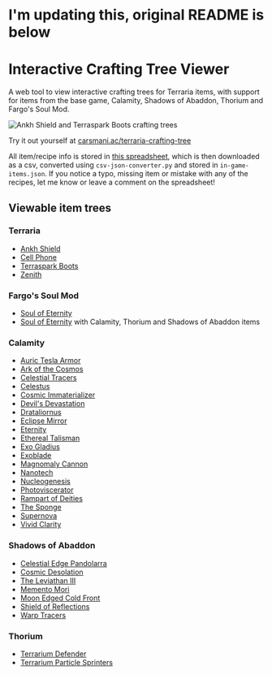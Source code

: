 # I'm updating this, original README is below
# Interactive Crafting Tree Viewer

A web tool to view interactive crafting trees for Terraria items, with support for items from the base game, Calamity, Shadows of Abaddon, Thorium and Fargo's Soul Mod.

![Ankh Shield and Terraspark Boots crafting trees](https://i.imgur.com/teAoY1e.jpeg)

Try it out yourself at [carsmani.ac/terraria-crafting-tree](https://carsmani.ac/terraria-crafting-tree/)

All item/recipe info is stored in [this spreadsheet](https://docs.google.com/spreadsheets/d/1FiOxJA6pddiJBczLjyJC18MeN1E6jUv0p07iz6CuVzA/edit?usp=sharing), which is then downloaded as a csv, converted using `csv-json-converter.py` and stored in `in-game-items.json`. If you notice a typo, missing item or mistake with any of the recipes, let me know or leave a comment on the spreadsheet!

## Viewable item trees

### Terraria

- [Ankh Shield](https://terraria.fandom.com/wiki/Ankh_Shield)
- [Cell Phone](https://terraria.fandom.com/wiki/Cell_Phone)
- [Terraspark Boots](https://terraria.fandom.com/wiki/Terraspark_Boots)
- [Zenith](https://terraria.fandom.com/wiki/Zenith)

### Fargo's Soul Mod

- [Soul of Eternity](https://terrariamods.fandom.com/wiki/Fargo's_Mod/Soul_of_Eternity)
- [Soul of Eternity](https://terrariamods.fandom.com/wiki/Fargo's_Mod/Soul_of_Eternity) with Calamity, Thorium and Shadows of Abaddon items

### Calamity

- [Auric Tesla Armor](https://calamitymod.fandom.com/wiki/Auric_Tesla_armor)
- [Ark of the Cosmos](https://calamitymod.fandom.com/wiki/Ark_of_the_Cosmos)
- [Celestial Tracers](https://calamitymod.fandom.com/wiki/Celestial_Tracers)
- [Celestus](https://calamitymod.fandom.com/wiki/Celestus)
- [Cosmic Immaterializer](https://calamitymod.fandom.com/wiki/Cosmic_Immaterializer)
- [Devil's Devastation](https://calamitymod.fandom.com/wiki/Devil%27s_Devastation)
- [Drataliornus](https://calamitymod.fandom.com/wiki/Drataliornus)
- [Eclipse Mirror](https://calamitymod.fandom.com/wiki/Eclipse_Mirror)
- [Eternity](https://calamitymod.fandom.com/wiki/Eternity)
- [Ethereal Talisman](https://calamitymod.fandom.com/wiki/Ethereal_Talisman)
- [Exo Gladius](https://calamitymod.fandom.com/wiki/Exo_Gladius)
- [Exoblade](https://calamitymod.fandom.com/wiki/Exoblade)
- [Magnomaly Cannon](https://calamitymod.fandom.com/wiki/Magnomaly_Cannon)
- [Nanotech](https://calamitymod.fandom.com/wiki/Nanotech)
- [Nucleogenesis](https://calamitymod.fandom.com/wiki/Nucleogenesis)
- [Photoviscerator](https://calamitymod.fandom.com/wiki/Photoviscerator)
- [Rampart of Deities](https://calamitymod.fandom.com/wiki/Rampart_of_Deities)
- [The Sponge](https://calamitymod.fandom.com/wiki/The_Sponge)
- [Supernova](https://calamitymod.fandom.com/wiki/Supernova)
- [Vivid Clarity](https://calamitymod.fandom.com/wiki/Vivid_Clarity)

### Shadows of Abaddon

- [Celestial Edge Pandolarra](https://shadowsofabaddon.fandom.com/wiki/Celestial_Edge_Pandolarra)
- [Cosmic Desolation](https://shadowsofabaddon.fandom.com/wiki/Cosmic_Desolation)
- [The Leviathan III](https://shadowsofabaddon.fandom.com/wiki/The_Leviathan_III)
- [Memento Mori](https://shadowsofabaddon.fandom.com/wiki/Memento_Mori)
- [Moon Edged Cold Front](https://shadowsofabaddon.fandom.com/wiki/Moon_Edged_Cold_Front)
- [Shield of Reflections](https://shadowsofabaddon.fandom.com/wiki/Shield_of_Reflections)
- [Warp Tracers](https://shadowsofabaddon.fandom.com/wiki/Warp_Tracers)

### Thorium

- [Terrarium Defender](https://thoriummod.fandom.com/wiki/Terrarium_Defender)
- [Terrarium Particle Sprinters](https://thoriummod.fandom.com/wiki/Terrarium_Particle_Sprinters)
